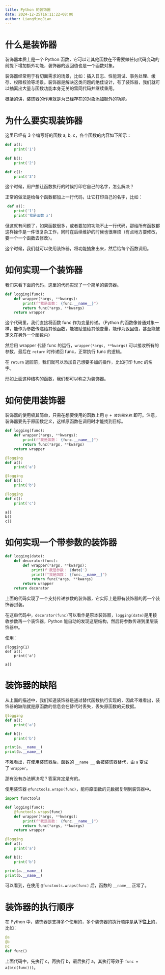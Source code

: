 ```yaml
---
title: Python 的装饰器
date: 2024-12-25T16:11:22+08:00
author: LiangMingJian
---
```


# 什么是装饰器

装饰器本质上是一个 Python 函数，它可以让其他函数在不需要做任何代码变动的前提下增加额外功能，装饰器的返回值也是一个函数对象。

装饰器经常用于有切面需求的场景，比如：插入日志、性能测试、事务处理、缓存、权限校验等场景。装饰器是解决这类问题的绝佳设计，有了装饰器，我们就可以抽离出大量与函数功能本身无关的雷同代码并继续重用。

概括的讲，装饰器的作用就是为已经存在的对象添加额外的功能。

# 为什么要实现装饰器

这里已经有 3 个编写好的函数 a, b, c，各个函数的内容如下所示：

```python
def a():
    print('1')
    
def b():
    print('2')

def c():
    print('3')
```

这个时候，用户想让函数执行的时候打印它自己的名字，怎么解决？

正常的做法是给每个函数都加上一行代码，让它打印自己的名字，比如：

```python
 def a():
    print('1')
    print('我是函数 a')
```

但这就有问题了，如果函数很多，或者要加的功能不止一行代码，那给所有函数都这样操作是一件很复杂工作，同时在后续维护的时候也很麻烦（有点地方要修改，要一个一个函数去修改）。

这个时候，我们就可以使用装饰器，将功能抽象出来，然后给每个函数调用。

# 如何实现一个装饰器

我们来看下面的代码，这里的代码实现了一个简单的装饰器。

```python
def logging(func):
    def wrapper(*args, **kwargs):
        print(f"我是函数： {func.__name__}")
        return func(*args, **kwargs)
    return wrapper
```

这个代码里，我们直接将函数 func 作为变量传递。（Python 的函数像普通对象一样，能作为参数传递给其他函数，能被赋值给其他变量，能作为返回值，甚至能被定义在另外一个函数内）

然后用 wrapper 代替 func 的运行，`wrapper(*args, **kwargs)` 可以接收所有的参数，最后在 `return` 时传递回 func，正常执行 func 的逻辑。

在 `return` 返回前，我们就可以添加自己想要多加的操作，比如打印 func 的名字。

形如上面这种结构的函数，我们都可以称之为装饰器。

# 如何使用装饰器

装饰器的使用极其简单，只需在想要使用的函数上用 `@ + 装饰器名称` 即可。注意，装饰器要先于原函数定义，这样原函数在调用时才能找到目标。

```python
def logging(func):
    def wrapper(*args, **kwargs):
        print(f"我是函数： {func.__name__}")
        return func(*args, **kwargs)
    return wrapper

@logging
def a():
    print('a')

@logging
def b():
    print('b')

@logging
def c():
    print('c')

a()
b()
c()
```

# 如何实现一个带参数的装饰器

```python
def logging(date):
    def decorator(func):
        def wrapper(*args, **kwargs):
            print(f'我是参数： {date}')
            print(f"我是函数： {func.__name__}")
            return func(*args, **kwargs)
        return wrapper
    return decorator
```

上面的代码实现了一个支持传递参数的装饰器，它实际上是原有装饰器的再一个装饰器封装。

在这串代码中，`decorator(func)`可以看作是原本装饰器，`logging(date)`是用接收参数再一个装饰器，Python 能自动的发现这层结构，然后将参数传递到里层装饰器中。

使用：

```python3
@logging(1)
def a():
    print('a')

a()
```

# 装饰器的缺陷

从上面的描述中，我们知道装饰器是通过替代函数执行实现的，因此不难看出，装饰器的缺陷就是原函数的信息会在替代时丢失，丢失原函数的元数据。

```python
@logging
def a():
    print('a')

def b():
    print('b')

print(a.__name__)
print(b.__name__)
```

不难看出，在使用装饰器后，函数的 `__name __` 会被装饰器替代，由 `a` 变成了 `wrapper`。

那有没有办法解决呢？答案肯定是有的。

使用装饰器 `@functools.wraps(func)`，能将原函数的元数据复制到装饰器中。

```python
import functools

def logging(func):
    @functools.wraps(func)
    def wrapper(*args, **kwargs):
        print(f"我是函数： {func.__name__}")
        return func(*args, **kwargs)
    return wrapper

@logging
def a():
    print('a')

def b():
    print('b')

print(a.__name__)
print(b.__name__)
```

可以看到，在使用 `@functools.wraps(func)` 后，函数的 `__name__` 正常了。

# 装饰器的执行顺序

在 Python 中，装饰器是支持多个使用的，多个装饰器的执行顺序是**从下往上**的，比如：

```python
@a
@b
@c
def func()
```

上面代码中，先执行 c，再执行 b，最后执行 a，其执行等效于 `func = a(b(c(func)))`。
